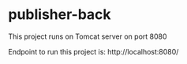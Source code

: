 # publisher-back

This project runs on Tomcat server on port 8080

Endpoint to run this project is: http://localhost:8080/
